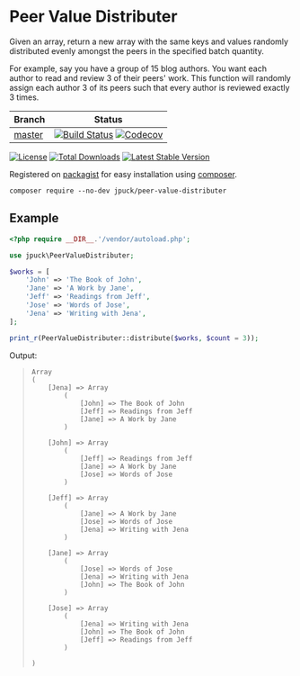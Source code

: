 # Peer Value Distributer

Given an array, return a new array with the same keys and values randomly
distributed evenly amongst the peers in the specified batch quantity.

For example, say you have a group of 15 blog authors. You want each author to
read and review 3 of their peers' work. This function will randomly assign each
author 3 of its peers such that every author is reviewed exactly 3 times.

Branch      | Status
----------- | ------
[master][1] | [![Build Status][3]][2] [![Codecov][8]][7]

[![License][11]][10]
[![Total Downloads][12]][10]
[![Latest Stable Version][9]][10]

Registered on [packagist][6] for easy installation using [composer][5].

    composer require --no-dev jpuck/peer-value-distributer

## Example

```php
<?php require __DIR__.'/vendor/autoload.php';

use jpuck\PeerValueDistributer;

$works = [
    'John' => 'The Book of John',
    'Jane' => 'A Work by Jane',
    'Jeff' => 'Readings from Jeff',
    'Jose' => 'Words of Jose',
    'Jena' => 'Writing with Jena',
];

print_r(PeerValueDistributer::distribute($works, $count = 3));
```

Output:

>     Array
>     (
>         [Jena] => Array
>             (
>                 [John] => The Book of John
>                 [Jeff] => Readings from Jeff
>                 [Jane] => A Work by Jane
>             )
>
>         [John] => Array
>             (
>                 [Jeff] => Readings from Jeff
>                 [Jane] => A Work by Jane
>                 [Jose] => Words of Jose
>             )
>
>         [Jeff] => Array
>             (
>                 [Jane] => A Work by Jane
>                 [Jose] => Words of Jose
>                 [Jena] => Writing with Jena
>             )
>
>         [Jane] => Array
>             (
>                 [Jose] => Words of Jose
>                 [Jena] => Writing with Jena
>                 [John] => The Book of John
>             )
>
>         [Jose] => Array
>             (
>                 [Jena] => Writing with Jena
>                 [John] => The Book of John
>                 [Jeff] => Readings from Jeff
>             )
>
>     )

[1]:https://github.com/jpuck/peer-value-distributer
[2]:https://travis-ci.org/jpuck/peer-value-distributer
[3]:https://travis-ci.org/jpuck/peer-value-distributer.svg?branch=master
[4]:./public/example.php
[5]:https://getcomposer.org/
[6]:https://packagist.org/packages/jpuck/peer-value-distributer
[7]:https://codecov.io/gh/jpuck/peer-value-distributer/branch/master
[8]:https://img.shields.io/codecov/c/github/jpuck/peer-value-distributer/master.svg
[9]:https://poser.pugx.org/jpuck/peer-value-distributer/v/stable
[10]:https://github.com/jpuck/avhost/releases/latest
[11]:https://poser.pugx.org/jpuck/peer-value-distributer/license
[12]:https://img.shields.io/github/downloads/jpuck/peer-value-distributer/total.svg
